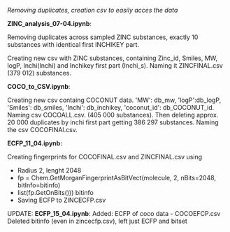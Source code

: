 
*Removing duplicates, creation csv to easily acces the data*

**ZINC_analysis_07-04.ipynb**:

Removing duplicates across sampled ZINC substances, exactly 10 substances with identical first INCHIKEY part. 

Creating new csv with ZINC substances, containing Zinc_id, Smiles, MW, logP, Inchi(Inchi) and Inchikey first part (Inchi_s). Naming it ZINCFINAL.csv (379 012) substances.

**COCO_to_CSV.ipynb**: 

Creating new csv containg COCONUT data. 'MW': db_mw, 'logP':db_logP, 'Smiles': db_smiles, 'Inchi': db_inchikey, 'coconut_id': db_COCONUT_id. Naming csv COCOALL.csv. (405 000 substances). Then deleting approx. 20 000 duplicates by inchi first part getting 386 297 substances. Naming the csv COCOFINAl.csv.

 **ECFP_11_04.ipynb:**
 
 Creating fingerprints for COCOFINAL.csv and ZINCFINAL.csv using 
-   Radius 2, lenght 2048
-   fp = Chem.GetMorganFingerprintAsBitVect(molecule, 2, nBits=2048, bitInfo=bitinfo)
-   list(fp.GetOnBits())) bitinfo
-   Saving ECFP to ZINCECFP.csv

UPDATE: 
**ECFP_15_04.ipynb**: 
Added: ECFP of coco data - COCOEFCP.csv
Deleted bitinfo (even in zincecfp.csv),  left just ECFP and bitset 
